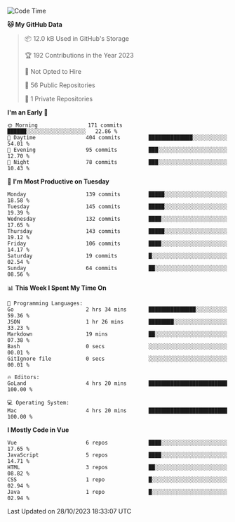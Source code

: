 <!--START_SECTION:waka-->
![Code Time](http://img.shields.io/badge/Code%20Time-909%20hrs%2025%20mins-blue)

**🐱 My GitHub Data** 

> 📦 12.0 kB Used in GitHub's Storage 
 > 
> 🏆 192 Contributions in the Year 2023
 > 
> 🚫 Not Opted to Hire
 > 
> 📜 56 Public Repositories 
 > 
> 🔑 1 Private Repositories 
 > 
**I'm an Early 🐤** 

```text
🌞 Morning                171 commits         ██████░░░░░░░░░░░░░░░░░░░   22.86 % 
🌆 Daytime                404 commits         ██████████████░░░░░░░░░░░   54.01 % 
🌃 Evening                95 commits          ███░░░░░░░░░░░░░░░░░░░░░░   12.70 % 
🌙 Night                  78 commits          ███░░░░░░░░░░░░░░░░░░░░░░   10.43 % 
```
📅 **I'm Most Productive on Tuesday** 

```text
Monday                   139 commits         █████░░░░░░░░░░░░░░░░░░░░   18.58 % 
Tuesday                  145 commits         █████░░░░░░░░░░░░░░░░░░░░   19.39 % 
Wednesday                132 commits         ████░░░░░░░░░░░░░░░░░░░░░   17.65 % 
Thursday                 143 commits         █████░░░░░░░░░░░░░░░░░░░░   19.12 % 
Friday                   106 commits         ████░░░░░░░░░░░░░░░░░░░░░   14.17 % 
Saturday                 19 commits          █░░░░░░░░░░░░░░░░░░░░░░░░   02.54 % 
Sunday                   64 commits          ██░░░░░░░░░░░░░░░░░░░░░░░   08.56 % 
```


📊 **This Week I Spent My Time On** 

```text
💬 Programming Languages: 
Go                       2 hrs 34 mins       ███████████████░░░░░░░░░░   59.36 % 
JSON                     1 hr 26 mins        ████████░░░░░░░░░░░░░░░░░   33.23 % 
Markdown                 19 mins             ██░░░░░░░░░░░░░░░░░░░░░░░   07.38 % 
Bash                     0 secs              ░░░░░░░░░░░░░░░░░░░░░░░░░   00.01 % 
GitIgnore file           0 secs              ░░░░░░░░░░░░░░░░░░░░░░░░░   00.01 % 

🔥 Editors: 
GoLand                   4 hrs 20 mins       █████████████████████████   100.00 % 

💻 Operating System: 
Mac                      4 hrs 20 mins       █████████████████████████   100.00 % 
```

**I Mostly Code in Vue** 

```text
Vue                      6 repos             ████░░░░░░░░░░░░░░░░░░░░░   17.65 % 
JavaScript               5 repos             ████░░░░░░░░░░░░░░░░░░░░░   14.71 % 
HTML                     3 repos             ██░░░░░░░░░░░░░░░░░░░░░░░   08.82 % 
CSS                      1 repo              █░░░░░░░░░░░░░░░░░░░░░░░░   02.94 % 
Java                     1 repo              █░░░░░░░░░░░░░░░░░░░░░░░░   02.94 % 
```




 Last Updated on 28/10/2023 18:33:07 UTC
<!--END_SECTION:waka-->
